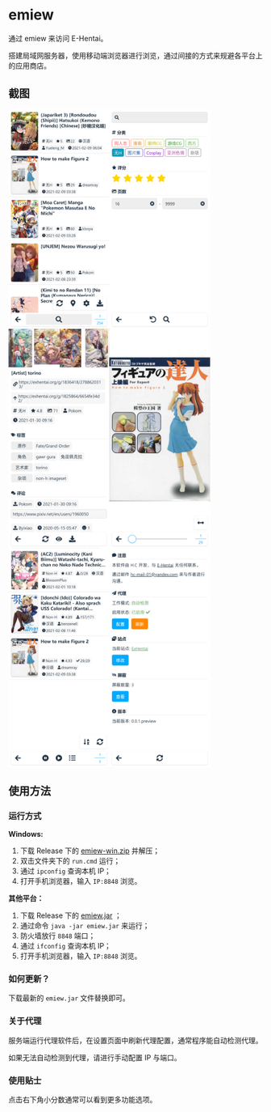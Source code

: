 # emiew
通过 emiew 来访问 E-Hentai。

搭建局域网服务器，使用移动端浏览器进行浏览，通过间接的方式来规避各平台上的应用商店。



## 截图

<div style="display: flex; flex-wrap:wrap;">
  <img src="https://github.com/hc-git-01/emiew/blob/main/screenshots/gallery.png?raw=true" width="200" />
  <img src="https://github.com/hc-git-01/emiew/blob/main/screenshots/search.png?raw=true" width="200" />
  <img src="https://github.com/hc-git-01/emiew/blob/main/screenshots/book.png?raw=true" width="200" />
  <img src="https://github.com/hc-git-01/emiew/blob/main/screenshots/read.png?raw=true" width="200" />
  <img src="https://github.com/hc-git-01/emiew/blob/main/screenshots/download.png?raw=true" width="200" />
  <img src="https://github.com/hc-git-01/emiew/blob/main/screenshots/config.png?raw=true" width="200" />
</div>



## 使用方法

### 运行方式

**Windows:**

1. 下载 Release 下的 [emiew-win.zip](https://github.com/hc-git-01/emiew/releases/download/0.0.1.preview/emiew-win.zip) 并解压；
2. 双击文件夹下的 `run.cmd` 运行；
3. 通过 `ipconfig` 查询本机 IP；
4. 打开手机浏览器，输入 `IP:8848` 浏览。



**其他平台：**

1. 下载 Release 下的 [emiew.jar](https://github.com/hc-git-01/emiew/releases/download/0.0.1.preview/emiew.jar) ；
2. 通过命令 `java -jar emiew.jar` 来运行；
3. 防火墙放行 `8848` 端口；
4. 通过 `ifconfig` 查询本机 IP；
5. 打开手机浏览器，输入 `IP:8848` 浏览。



### 如何更新？

下载最新的 `emiew.jar` 文件替换即可。



### 关于代理

服务端运行代理软件后，在设置页面中刷新代理配置，通常程序能自动检测代理。

如果无法自动检测到代理，请进行手动配置 IP 与端口。



### 使用贴士

点击右下角小分数通常可以看到更多功能选项。
